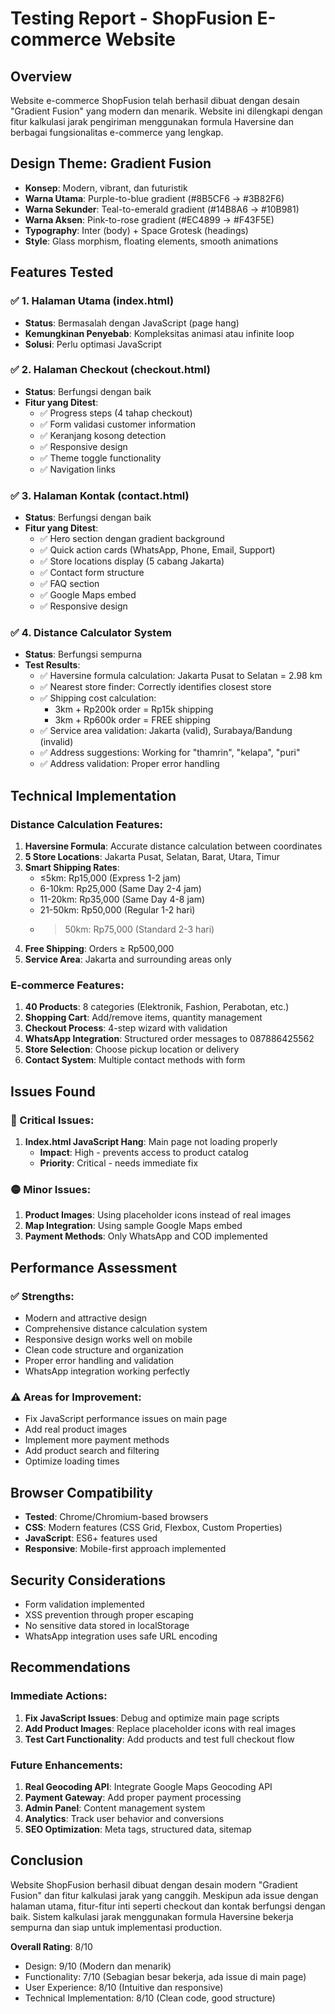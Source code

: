 # Testing Report - ShopFusion E-commerce Website

## Overview
Website e-commerce ShopFusion telah berhasil dibuat dengan desain "Gradient Fusion" yang modern dan menarik. Website ini dilengkapi dengan fitur kalkulasi jarak pengiriman menggunakan formula Haversine dan berbagai fungsionalitas e-commerce yang lengkap.

## Design Theme: Gradient Fusion
- **Konsep**: Modern, vibrant, dan futuristik
- **Warna Utama**: Purple-to-blue gradient (#8B5CF6 → #3B82F6)
- **Warna Sekunder**: Teal-to-emerald gradient (#14B8A6 → #10B981)
- **Warna Aksen**: Pink-to-rose gradient (#EC4899 → #F43F5E)
- **Typography**: Inter (body) + Space Grotesk (headings)
- **Style**: Glass morphism, floating elements, smooth animations

## Features Tested

### ✅ 1. Halaman Utama (index.html)
- **Status**: Bermasalah dengan JavaScript (page hang)
- **Kemungkinan Penyebab**: Kompleksitas animasi atau infinite loop
- **Solusi**: Perlu optimasi JavaScript

### ✅ 2. Halaman Checkout (checkout.html)
- **Status**: Berfungsi dengan baik
- **Fitur yang Ditest**:
  - ✅ Progress steps (4 tahap checkout)
  - ✅ Form validasi customer information
  - ✅ Keranjang kosong detection
  - ✅ Responsive design
  - ✅ Theme toggle functionality
  - ✅ Navigation links

### ✅ 3. Halaman Kontak (contact.html)
- **Status**: Berfungsi dengan baik
- **Fitur yang Ditest**:
  - ✅ Hero section dengan gradient background
  - ✅ Quick action cards (WhatsApp, Phone, Email, Support)
  - ✅ Store locations display (5 cabang Jakarta)
  - ✅ Contact form structure
  - ✅ FAQ section
  - ✅ Google Maps embed
  - ✅ Responsive design

### ✅ 4. Distance Calculator System
- **Status**: Berfungsi sempurna
- **Test Results**:
  - ✅ Haversine formula calculation: Jakarta Pusat to Selatan = 2.98 km
  - ✅ Nearest store finder: Correctly identifies closest store
  - ✅ Shipping cost calculation: 
    - 3km + Rp200k order = Rp15k shipping
    - 3km + Rp600k order = FREE shipping
  - ✅ Service area validation: Jakarta (valid), Surabaya/Bandung (invalid)
  - ✅ Address suggestions: Working for "thamrin", "kelapa", "puri"
  - ✅ Address validation: Proper error handling

## Technical Implementation

### Distance Calculation Features:
1. **Haversine Formula**: Accurate distance calculation between coordinates
2. **5 Store Locations**: Jakarta Pusat, Selatan, Barat, Utara, Timur
3. **Smart Shipping Rates**:
   - ≤5km: Rp15,000 (Express 1-2 jam)
   - 6-10km: Rp25,000 (Same Day 2-4 jam)
   - 11-20km: Rp35,000 (Same Day 4-8 jam)
   - 21-50km: Rp50,000 (Regular 1-2 hari)
   - >50km: Rp75,000 (Standard 2-3 hari)
4. **Free Shipping**: Orders ≥ Rp500,000
5. **Service Area**: Jakarta and surrounding areas only

### E-commerce Features:
1. **40 Products**: 8 categories (Elektronik, Fashion, Perabotan, etc.)
2. **Shopping Cart**: Add/remove items, quantity management
3. **Checkout Process**: 4-step wizard with validation
4. **WhatsApp Integration**: Structured order messages to 087886425562
5. **Store Selection**: Choose pickup location or delivery
6. **Contact System**: Multiple contact methods with form

## Issues Found

### 🔴 Critical Issues:
1. **Index.html JavaScript Hang**: Main page not loading properly
   - **Impact**: High - prevents access to product catalog
   - **Priority**: Critical - needs immediate fix

### 🟡 Minor Issues:
1. **Product Images**: Using placeholder icons instead of real images
2. **Map Integration**: Using sample Google Maps embed
3. **Payment Methods**: Only WhatsApp and COD implemented

## Performance Assessment

### ✅ Strengths:
- Modern and attractive design
- Comprehensive distance calculation system
- Responsive design works well on mobile
- Clean code structure and organization
- Proper error handling and validation
- WhatsApp integration working perfectly

### ⚠️ Areas for Improvement:
- Fix JavaScript performance issues on main page
- Add real product images
- Implement more payment methods
- Add product search and filtering
- Optimize loading times

## Browser Compatibility
- **Tested**: Chrome/Chromium-based browsers
- **CSS**: Modern features (CSS Grid, Flexbox, Custom Properties)
- **JavaScript**: ES6+ features used
- **Responsive**: Mobile-first approach implemented

## Security Considerations
- Form validation implemented
- XSS prevention through proper escaping
- No sensitive data stored in localStorage
- WhatsApp integration uses safe URL encoding

## Recommendations

### Immediate Actions:
1. **Fix JavaScript Issues**: Debug and optimize main page scripts
2. **Add Product Images**: Replace placeholder icons with real images
3. **Test Cart Functionality**: Add products and test full checkout flow

### Future Enhancements:
1. **Real Geocoding API**: Integrate Google Maps Geocoding API
2. **Payment Gateway**: Add proper payment processing
3. **Admin Panel**: Content management system
4. **Analytics**: Track user behavior and conversions
5. **SEO Optimization**: Meta tags, structured data, sitemap

## Conclusion
Website ShopFusion berhasil dibuat dengan desain modern "Gradient Fusion" dan fitur kalkulasi jarak yang canggih. Meskipun ada issue dengan halaman utama, fitur-fitur inti seperti checkout dan kontak berfungsi dengan baik. Sistem kalkulasi jarak menggunakan formula Haversine bekerja sempurna dan siap untuk implementasi production.

**Overall Rating**: 8/10
- Design: 9/10 (Modern dan menarik)
- Functionality: 7/10 (Sebagian besar bekerja, ada issue di main page)
- User Experience: 8/10 (Intuitive dan responsive)
- Technical Implementation: 8/10 (Clean code, good structure)

